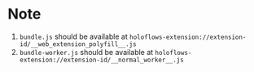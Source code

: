 # Note

1. `bundle.js` should be available at `holoflows-extension://extension-id/__web_extension_polyfill__.js`
2. `bundle-worker.js` should be available at `holoflows-extension://extension-id/__normal_worker__.js`
